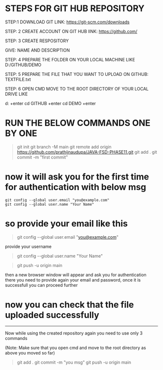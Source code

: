 # STEPS FOR GIT HUB REPOSITORY


STEP:1 DOWNLOAD GIT
			LINK: https://git-scm.com/downloads
			
STEP: 2 CREATE ACCOUNT ON GIT HUB
			lINK: https://github.com/

STEP: 3 CREATE RESPOSITORY

GIVE: NAME AND DESCRIPTION

STEP: 4 PREPARE THE FOLDER ON YOUR LOCAL MACHINE LIKE D:/GITHUB/DEMO

STEP: 5 PREPARE THE FILE THAT YOU WANT TO UPLOAD ON GITHUB: TEXTFILE.txt

STEP: 6 OPEN CMD MOVE TO THE ROOT DIRECTORY OF YOUR LOCAL DRIVE LIKE

d:  +enter
cd GITHUB +enter
cd DEMO +enter

# RUN THE BELOW COMMANDS ONE BY ONE

> git init
> git branch -M main
> git remote add origin https://github.com/prathijnaudupa/JAVA-FSD-PHASE11.git
> git add .
> git commit -m "first commit"

# now it will ask you for the first time for authentication with below msg


	git config --global user.email "you@example.com"
  	git config --global user.name "Your Name"

# so provide your email like this

> git config --global user.email "you@example.com"

provide your username
> git config --global user.name "Your Name"

> git push -u origin main

then a new browser window will appear and ask you for authentication there you need to provide again your email and password, once it is successfull you can proceed further


# now you can check that the file uploaded successfully
---------------------------------------------------------------------------------------------

Now while using the created repository again you need to use only 3 commands

(Note: Make sure that you open cmd and move to the root directory as above you moved so far)

> git add .
> git commit -m "you msg"
> git push -u origin main





 
